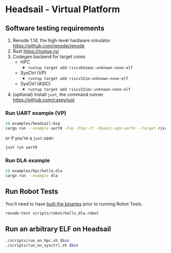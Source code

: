 # Headsail - Virtual Platform

## Software testing requirements

1. Renode 1.14, the high-level hardware simulator <https://github.com/renode/renode>
2. Rust <https://rustup.rs/>
3. Codegen backend for target cores
    * HPC
        * `rustup target add riscv64imac-unknown-none-elf`
    * SysCtrl (VP)
        * `rustup target add riscv32im-unknown-none-elf`
    * SysCtrl (ASIC)
        * `rustup target add riscv32imc-unknown-none-elf`
4. (optional) Install `just`, the command runner <https://github.com/casey/just>

### Run UART example (VP)

```sh
cd examples/headsail-bsp
cargo run --example uart0 -Fvp -Fhpc-rt -Fpanic-apb-uart0 --target riscv64imac-unknown-none-elf
```

or if you're a `just` user:

```sh
just run uart0
```

### Run DLA example

```sh
cd examples/hpc/hello-dla
cargo run --example dla
```

## Run Robot Tests

You'll need to have [built the binaries](#run-dla-example) prior to running Robot Tests.

```sh
renode-test scripts/robot/hello_dla.robot
```

## Run an arbitrary ELF on Headsail

```sh
./scripts/run_on_hpc.sh $bin
./scripts/run_on_sysctrl.sh $bin
```
